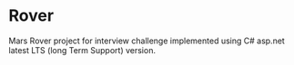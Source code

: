 # Rover
Mars Rover project for interview challenge implemented using C# asp.net latest LTS (long Term Support) version.

